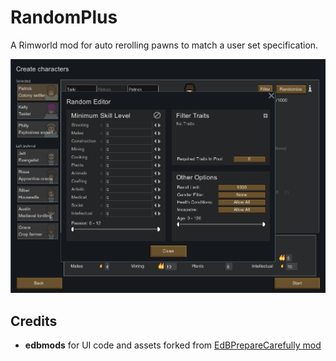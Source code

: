 # RandomPlus
A Rimworld mod for auto rerolling pawns to match a user set specification.

![Main Image](./Resources/About/main.png)

## Credits
* __edbmods__ for UI code and assets forked from [EdBPrepareCarefully mod](https://github.com/edbmods/EdBPrepareCarefully)